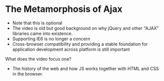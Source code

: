 # The Metamorphosis of Ajax

- Note that this is optional
- The video is old but good background on why jQuery and other "AJAX" libraries came into existence. 
- Supporting IE6 is no longer a concern
- Cross-browser compatibility and providing a stable foundation for application development across platform is still important


What does the video focus one? 
- The history of the web and how JS works together with HTML and CSS in the browser. 


  